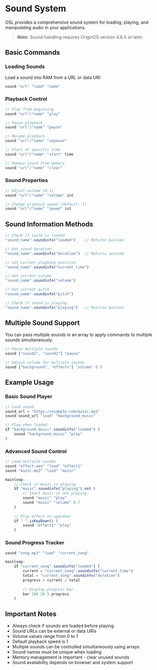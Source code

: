 # Sound System

OSL provides a comprehensive sound system for loading, playing, and manipulating audio in your applications.

> **Note**: Sound handling requires OriginOS version 4.6.4 or later.

## Basic Commands

### Loading Sounds

Load a sound into RAM from a URL or data URI:

```javascript
sound "url" "load" "name"
```

### Playback Control

```javascript
// Play from beginning
sound "url"/"name" "play"

// Pause playback
sound "url"/"name" "pause"

// Resume playback
sound "url"/"name" "unpause"

// Start at specific time
sound "url"/"name" "start" time

// Remove sound from memory
sound "url"/"name" "clear"
```

### Sound Properties

```javascript
// Adjust volume (0-1)
sound "url"/"name" "volume" int

// Change playback speed (default: 1)
sound "url"/"name" "speed" int
```

## Sound Information Methods

```javascript
// Check if sound is loaded
"sound_name".soundinfo("loaded")    // Returns boolean

// Get sound duration
"sound_name".soundinfo("duration")  // Returns seconds

// Get current playback position
"sound_name".soundinfo("current_time")

// Get current volume
"sound_name".soundinfo("volume")

// Get current pitch
"sound_name".soundinfo("pitch")

// Check if sound is playing
"sound_name".soundinfo("playing")   // Returns boolean
```

## Multiple Sound Support

You can pass multiple sounds in an array to apply commands to multiple sounds simultaneously:

```javascript
// Pause multiple sounds
sound ["sound1", "sound2"] "pause"

// Adjust volume for multiple sounds
sound ["background", "effects"] "volume" 0.5
```

## Example Usage

### Basic Sound Player

```javascript
// Load sound
sound_url = "https://example.com/music.mp3"
sound sound_url "load" "background_music"

// Play when loaded
if "background_music".soundinfo("loaded") (
    sound "background_music" "play"
)
```

### Advanced Sound Control

```javascript
// Load multiple sounds
sound "effect.wav" "load" "effect1"
sound "music.mp3" "load" "music"

mainloop:
    // Check if music is playing
    if "music".soundinfo("playing").not (
        // Start music if not playing
        sound "music" "play"
        sound "music" "volume" 0.7
    )
    
    // Play effect on spacebar
    if " ".isKeyDown() (
        sound "effect1" "play"
    )
```

### Sound Progress Tracker

```javascript
sound "song.mp3" "load" "current_song"

mainloop:
    if "current_song".soundinfo("loaded") (
        current = "current_song".soundinfo("current_time")
        total = "current_song".soundinfo("duration")
        progress = current / total
        
        // Display progress bar
        bar 200 20 5 progress
    )
```

## Important Notes

- Always check if sounds are loaded before playing
- Sound URLs can be external or data URIs
- Volume values range from 0 to 1
- Default playback speed is 1
- Multiple sounds can be controlled simultaneously using arrays
- Sound names must be unique when loading
- Memory management is important - clear unused sounds
- Sound availability depends on browser and system support 